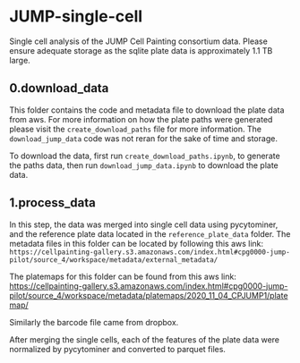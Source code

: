 # JUMP-single-cell
Single cell analysis of the JUMP Cell Painting consortium data.
Please ensure adequate storage as the sqlite plate data is approximately 1.1 TB large.

## 0.download_data
This folder contains the code and metadata file to download the plate data from aws.
For more information on how the plate paths were generated please visit the `create_download_paths` file for more information.
The `download_jump_data` code was not reran for the sake of time and storage.

To download the data, first run `create_download_paths.ipynb`, to generate the paths data, then run `download_jump_data.ipynb` to download the plate data.

## 1.process_data
In this step, the data was merged into single cell data using pycytominer, and the reference plate data located in the `reference_plate_data` folder.
The metadata files in this folder can be located by following this aws link:
`https://cellpainting-gallery.s3.amazonaws.com/index.html#cpg0000-jump-pilot/source_4/workspace/metadata/external_metadata/`

The platemaps for this folder can be found from this aws link:
https://cellpainting-gallery.s3.amazonaws.com/index.html#cpg0000-jump-pilot/source_4/workspace/metadata/platemaps/2020_11_04_CPJUMP1/platemap/

Similarly the barcode file came from dropbox.

After merging the single cells, each of the features of the plate data were normalized by pycytominer and converted to parquet files.
